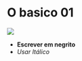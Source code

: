 # O basico 01

![](https://pandao.github.io/editor.md/images/logos/editormd-logo-180x180.png)

- **Escrever em negrito**
- _Usar Itálico_
